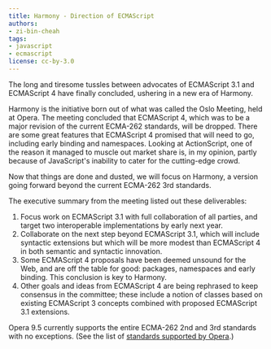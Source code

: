 ```yaml
---
title: Harmony - Direction of ECMAScript
authors:
- zi-bin-cheah
tags:
- javascript
- ecmascript
license: cc-by-3.0
---
```


<p>
The long and tiresome tussles between advocates of ECMAScript 3.1 and ECMAScript 4 have finally concluded, ushering in a new era of Harmony.
</p>
<p>
Harmony is the initiative born out of what was called the Oslo Meeting, held at Opera. The meeting concluded that ECMAScript 4, which was to be a major revision of the current ECMA-262 standards, will be dropped. There are some great features that ECMAScript 4 promised that will need to go, including early binding and namespaces. Looking at ActionScript, one of the reason it managed to muscle out market share is, in my opinion, partly because of JavaScript&#39;s inability to cater for the cutting-edge crowd.
</p>
<p>
Now that things are done and dusted, we will focus on Harmony, a version going forward beyond the current ECMA-262 3rd standards.
</p>
<p>
The executive summary from the meeting listed out these deliverables:</p>


<ol>
  <li> Focus work on ECMAScript 3.1 with full collaboration of all parties, and target two interoperable implementations by early next year.</li>

 <li>Collaborate on the next step beyond ECMAScript 3.1, which will include syntactic extensions but which will be more modest than ECMAScript 4 in both semantic and syntactic innovation.</li>

 <li>Some ECMAScript 4 proposals have been deemed unsound for the Web, and are off the table for good: packages, namespaces and early binding. This conclusion is key to Harmony.</li>
<li>Other goals and ideas from ECMAScript 4 are being rephrased to keep consensus in the committee; these include a notion of classes based on existing ECMAScript 3 concepts combined with proposed ECMAScript 3.1 extensions.</li>
</ol>

<p>
Opera 9.5 currently supports the entire ECMA-262 2nd and 3rd standards with no exceptions. (See the list of <a href="http://www.opera.com/docs/specs/">standards supported by Opera</a>.)
</p>
